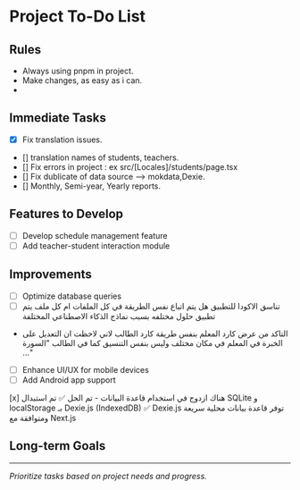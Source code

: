 # Project To-Do List
## Rules
* Always using pnpm in project.
* Make changes, as easy as i can.
* 

## Immediate Tasks
- [x] Fix translation issues.
- []  translation names of students, teachers.
- []  Fix errors in project : ex  src/[Locales]/students/page.tsx
- []  Fix dublicate of data source --> mokdata,Dexie. 
- []  Monthly, Semi-year, Yearly reports.

## Features to Develop
- [ ] Develop schedule management feature
- [ ] Add teacher-student interaction module

## Improvements
- [ ] Optimize database queries 
- [ ] تناسق الاكودا للتطبيق
هل يتم اتباع نفس الطريقة في كل الملفات ام كل ملف يتم تطبيق حلول مختلفه بسبب نماذج الذكاء الاصطناعي المختلفة
- التاكد من عرض كارد المعلم بنفس طريقة كارد الطالب
لاني لاحظت ان التعديل على الخبرة في المعلم في مكان مختلف وليس بنفس التنسيق كما في الطالب "السورة ..."
- [ ] Enhance UI/UX for mobile devices
- [ ] Add Android app support 

[x] هناك ازدوج في استخدام قاعدة البيانات - تم الحل
✅ تم استبدال SQLite و localStorage بـ Dexie.js (IndexedDB)
✅ Dexie.js توفر قاعدة بيانات محلية سريعة ومتوافقة مع Next.js

## Long-term Goals
    
---

*Prioritize tasks based on project needs and progress.*

